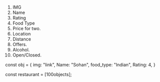 <!-- Restaurant Information -->
1. IMG
2. Name
3. Rating
4. Food Type
5. Price for two.
6. Location
7. Distance
8. Offers.
9. Alcohol.
10. Open/Closed. 

const obj = {
    img: "link",
    Name: "Sohan",
    food_type: "Indian",
    Rating: 4,
}

const restaurant = [100objects];